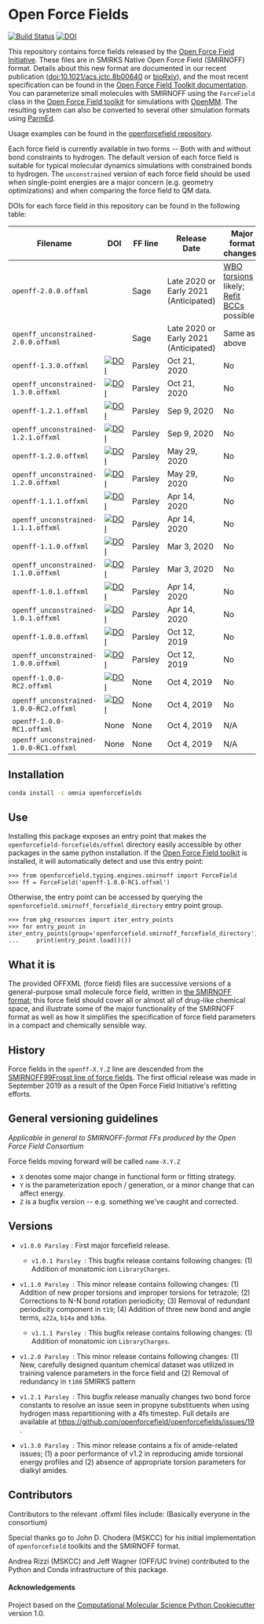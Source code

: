 # Open Force Fields

[![Build Status](https://github.com/openforcefield/openforcefields/workflows/CI/badge.svg)](https://github.com/openforcefield/openforcefields/actions?query=branch%3Amaster+workflow%3ACI)  [![DOI](https://zenodo.org/badge/DOI/10.5281/zenodo.3473553.svg)](https://doi.org/10.5281/zenodo.3473553)



This repository contains force fields released by the [Open Force Field Initiative](https://openforcefield.org).
These files are in SMIRKS Native Open Force Field (SMIRNOFF) format.
Details about this new format are documented in our recent publication ([doi:10.1021/acs.jctc.8b00640](https://www.doi.org/10.1021/acs.jctc.8b00640) or [bioRxiv](https://doi.org/10.1101/286542)), and the most recent specification can be found in the [Open Force Field Toolkit documentation](https://open-forcefield-toolkit.readthedocs.io/en/latest/smirnoff.html).
You can parameterize small molecules with SMIRNOFF using the
`ForceField` class in the [Open Force Field toolkit](https://github.com/openforcefield/openforcefield)
for simulations with [OpenMM](http://openmm.org/). The resulting system can also be converted to several other simulation formats using [ParmEd](http://parmed.github.io/ParmEd/html/index.html).

Usage examples can be found in the [openforcefield repository](https://github.com/openforcefield/openforcefield/tree/master/examples).

Each force field is currently available in two forms --  Both with and without bond constraints to hydrogen. The default version of each force field is suitable for typical molecular dynamics simulations with constrained bonds to hydrogen. The `unconstrained` version of each force field should be used when single-point energies are a major concern (e.g. geometry optimizations) and when comparing the force field to QM data.

DOIs for each force field in this repository can be found in the following table:

| Filename | DOI | FF line | Release Date | Major format changes? |
| -------- | --- | -------- | --- | --- |
| `openff-2.0.0.offxml` |  | Sage | Late 2020 or Early 2021 (Anticipated) | [WBO torsions](https://open-forcefield-toolkit.readthedocs.io/en/0.7.0/smirnoff.html#fractional-torsion-bond-orders) likely; [Refit BCCs](https://open-forcefield-toolkit.readthedocs.io/en/0.7.0/smirnoff.html#chargeincrementmodel-small-molecule-and-fragment-charges) possible |
| `openff_unconstrained-2.0.0.offxml` |  | Sage | Late 2020 or Early 2021 (Anticipated) | Same as above |
| `openff-1.3.0.offxml` | [![DOI](https://zenodo.org/badge/DOI/10.5281/zenodo.4118484.svg)](https://doi.org/10.5281/zenodo.4118484) | Parsley | Oct 21, 2020 | No |
| `openff_unconstrained-1.3.0.offxml` | [![DOI](https://zenodo.org/badge/DOI/10.5281/zenodo.4118484.svg)](https://doi.org/10.5281/zenodo.4118484) | Parsley | Oct 21, 2020 | No |
| `openff-1.2.1.offxml` | [![DOI](https://zenodo.org/badge/DOI/10.5281/zenodo.4021623.svg)](https://doi.org/10.5281/zenodo.4021623) | Parsley | Sep 9, 2020 | No |
| `openff_unconstrained-1.2.1.offxml` | [![DOI](https://zenodo.org/badge/DOI/10.5281/zenodo.4021623.svg)](https://doi.org/10.5281/zenodo.4021623) | Parsley | Sep 9, 2020 | No |
| `openff-1.2.0.offxml` | [![DOI](https://zenodo.org/badge/DOI/10.5281/zenodo.3872244.svg)](https://doi.org/10.5281/zenodo.3872244) | Parsley | May 29, 2020 | No |
| `openff_unconstrained-1.2.0.offxml` | [![DOI](https://zenodo.org/badge/DOI/10.5281/zenodo.3872244.svg)](https://doi.org/10.5281/zenodo.3872244) | Parsley | May 29, 2020 | No |
| `openff-1.1.1.offxml` | [![DOI](https://zenodo.org/badge/DOI/10.5281/zenodo.3751818.svg)](https://doi.org/10.5281/zenodo.3751818) | Parsley | Apr 14, 2020 | No |
| `openff_unconstrained-1.1.1.offxml` | [![DOI](https://zenodo.org/badge/DOI/10.5281/zenodo.3751818.svg)](https://doi.org/10.5281/zenodo.3751818) | Parsley | Apr 14, 2020 | No |
| `openff-1.1.0.offxml` | [![DOI](https://zenodo.org/badge/DOI/10.5281/zenodo.3695094.svg)](https://doi.org/10.5281/zenodo.3695094) | Parsley | Mar 3, 2020 | No |
| `openff_unconstrained-1.1.0.offxml` | [![DOI](https://zenodo.org/badge/DOI/10.5281/zenodo.3695094.svg)](https://doi.org/10.5281/zenodo.3695094) | Parsley | Mar 3, 2020 | No |
| `openff-1.0.1.offxml` | [![DOI](https://zenodo.org/badge/DOI/10.5281/zenodo.3751812.svg)](https://doi.org/10.5281/zenodo.3751812) | Parsley | Apr 14, 2020 | No |
| `openff_unconstrained-1.0.1.offxml` | [![DOI](https://zenodo.org/badge/DOI/10.5281/zenodo.3751812.svg)](https://doi.org/10.5281/zenodo.3751812) | Parsley | Apr 14, 2020 | No |
| `openff-1.0.0.offxml` | [![DOI](https://zenodo.org/badge/DOI/10.5281/zenodo.3483227.svg)](https://doi.org/10.5281/zenodo.3483227) | Parsley | Oct 12, 2019 | No |
| `openff_unconstrained-1.0.0.offxml` | [![DOI](https://zenodo.org/badge/DOI/10.5281/zenodo.3483227.svg)](https://doi.org/10.5281/zenodo.3483227) | Parsley | Oct 12, 2019 | No |
| `openff-1.0.0-RC2.offxml` | [![DOI](https://zenodo.org/badge/DOI/10.5281/zenodo.3473554.svg)](https://doi.org/10.5281/zenodo.3473554) | None | Oct 4, 2019 | No |
| `openff_unconstrained-1.0.0-RC2.offxml` | [![DOI](https://zenodo.org/badge/DOI/10.5281/zenodo.3473554.svg)](https://doi.org/10.5281/zenodo.3473554) | None | Oct 4, 2019 | No |
| `openff-1.0.0-RC1.offxml` | None | None | Oct 4, 2019 | N/A |
| `openff_unconstrained-1.0.0-RC1.offxml` | None | None | Oct 4, 2019 | N/A |



## Installation
```bash
conda install -c omnia openforcefields
```

## Use

Installing this package exposes an entry point that makes the `openforcefield-forcefields/offxml` directory easily accessible by other packages in the same python installation. If the [Open Force Field toolkit](https://github.com/openforcefield/openforcefield) is installed, it will automatically detect and use this entry point:

```
>>> from openforcefield.typing.engines.smirnoff import ForceField
>>> ff = ForceField('openff-1.0.0-RC1.offxml') 
```

Otherwise, the entry point can be accessed by querying the `openforcefield.smirnoff_forcefield_directory` entry point group.

```
>>> from pkg_resources import iter_entry_points
>>> for entry_point in iter_entry_points(group='openforcefield.smirnoff_forcefield_directory'):
...     print(entry_point.load()())
```

## What it is

The provided OFFXML (force field) files are successive versions of a general-purpose small molecule force field, written in [the SMIRNOFF format](https://github.com/openforcefield/openforcefield/blob/master/The-SMIRNOFF-force-field-format.md); this force field should cover all or almost all of drug-like chemical space, and illustrate some of the major functionality of the SMIRNOFF format as well as how it simplifies the specification of force field parameters in a compact and chemically sensible way.

## History

Force fields in the `openff-X.Y.Z` line are descended from the [SMIRNOFF99Frosst line of force fields](https://github.com/openforcefield/smirnoff99Frosst/). 
The first official release was made in September 2019 as a result of the Open Force Field Initiative's refitting efforts.

## General versioning guidelines

_Applicable in general to SMIRNOFF-format FFs produced by the Open Force Field Consortium_

Force fields moving forward will be called `name-X.Y.Z`

* `X` denotes some major change in functional form or fitting strategy.
* `Y` is the parameterization epoch / generation, or a minor change that can affect energy.
* `Z` is a bugfix version -- e.g. something we've caught and corrected.  


## Versions
- `v1.0.0 Parsley` : First major forcefield release.

    - `v1.0.1 Parsley `: This bugfix release contains following changes: (1) Addition of monatomic ion `LibraryCharges`.

- `v1.1.0 Parsley `: This minor release contains following changes: (1) Addition of new proper torsions and improper torsions for tetrazole; (2) Corrections to N-N bond rotation periodicity; (3) Removal of redundant periodicity component in `t19`; (4) Addition of three new bond and angle terms, `a22a`, `b14a` and `b36a`.

    - `v1.1.1 Parsley `: This bugfix release contains following changes: (1) Addition of monatomic ion `LibraryCharges`.

- `v1.2.0 Parsley `: This minor release contains following changes: (1) New, carefully designed quantum chemical dataset was utilized in training valence parameters in the force field and (2) Removal of redundancy in `t108` SMIRKS pattern

- `v1.2.1 Parsley `: This bugfix release manually changes two bond force constants to resolve an issue seen in propyne substituents when using hydrogen mass repartitioning with a 4fs timestep. Full details are available at https://github.com/openforcefield/openforcefields/issues/19 . 

- `v1.3.0 Parsley `: This minor release contains a fix of amide-related issues; (1) a poor performance of v1.2 in reproducing amide torsional energy profiles and (2) absence of appropriate torsion parameters for dialkyl amides.

## Contributors

Contributors to the relevant .offxml files include:
(Basically everyone in the consortium)

Special thanks go to John D. Chodera (MSKCC) for his initial implementation of `openforcefield` toolkits and the SMIRNOFF format.

Andrea Rizzi (MSKCC) and Jeff Wagner (OFF/UC Irvine) contributed to the Python and Conda infrastructure of this package.

#### Acknowledgements

Project based on the
[Computational Molecular Science Python Cookiecutter](https://github.com/molssi/cookiecutter-cms) version 1.0.
